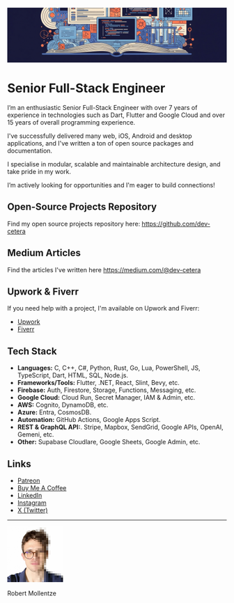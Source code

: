 ![Banner Image](assets/banner.png)

# Senior Full-Stack Engineer

I’m an enthusiastic Senior Full-Stack Engineer with over 7 years of experience in technologies such as Dart, Flutter and Google Cloud and over 15 years of overall programming experience.

I've successfully delivered many web, iOS, Android and desktop applications, and I've written a ton of open source packages and documentation.

I specialise in modular, scalable and maintainable architecture design, and take pride in my work.

I’m actively looking for opportunities and I'm eager to build connections!

## Open-Source Projects Repository

Find my open source projects repository here: https://github.com/dev-cetera

## Medium Articles

Find the articles I've written here https://medium.com/@dev-cetera

## Upwork & Fiverr

If you need help with a project, I'm available on Upwork and Fiverr:

- [Upwork](https://www.upwork.com/freelancers/~0127f4c1842457b63e)
- [Fiverr](https://www.fiverr.com/users/dev_cetera/)

## Tech Stack

- **Languages:** C, C++, C#, Python, Rust, Go, Lua, PowerShell, JS, TypeScript, Dart, HTML, SQL, Node.js.
- **Frameworks/Tools:** Flutter, .NET, React, Slint, Bevy, etc.
- **Firebase:** Auth, Firestore, Storage, Functions, Messaging, etc.
- **Google Cloud:** Cloud Run, Secret Manager, IAM & Admin, etc.
- **AWS:** Cognito, DynamoDB, etc.
- **Azure:** Entra, CosmosDB.
- **Automation:** GitHub Actions, Google Apps Script.
- **REST & GraphQL API:**. Stripe, Mapbox, SendGrid, Google APIs, OpenAI, Gemeni, etc.
- **Other:** Supabase Cloudlare, Google Sheets, Google Admin, etc.

## Links

- [Patreon](https://www.patreon.com/c/t0mb3rr)
- [Buy Me A Coffee](https://buymeacoffee.com/dev_cetera)
- [LinkedIn](https://www.linkedin.com/in/t0mb3rr/)
- [Instagram](https://www.instagram.com/dev_cetera/)
- [X (Twitter)](https://x.com/dev_cetera)

---

<img src="assets/profile.jpg" alt="Profile Image" width="128">

Robert Mollentze
